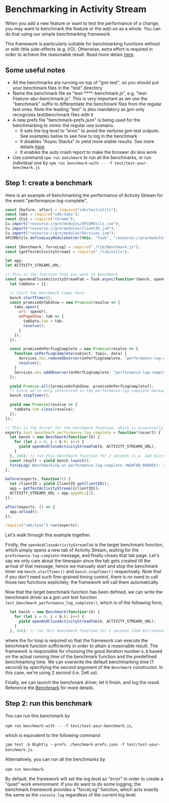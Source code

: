 # Benchmarking in Activity Stream

When you add a new feature or want to test the performance of a change, you may want to benchmark the feature or the add-on as a whole. You can do that using our simple benchmarking framework.

This framework is particularly suitable for benchmarking functions without or with little side-effects (e.g. I/O). Otherwise, extra effort is required in order to achieve the reasonable result. Read more detais [here](https://github.com/mozilla/activity-stream/blob/master/test/lib/Benchmark.js#L42).

## Some useful notes

* All the benchmarks are running on top of "jpm test", so you should put your benchmark files in the "test" directory
* Name the benchmark file as "test-****-benchmark.js", e.g. "test-Feature-abc-benchmark.js". This is _very_ important as we use the "benchmark" suffix to differentiate the benchmark files from the regular test ones. Note the leading "test" is also mandatory as jpm only recognizes test/benchmark files with it
* A new prefs file "benchmark-prefs.json" is being used for the benchmarking to mimic the regular use scenario.
  - It sets the log level to "error" to avoid the verbose jpm test outputs. See examples below to see how to log in the benchmark
  - It disables "Async Stacks" to yield more stable results. See more details [here](https://developer.mozilla.org/en-US/docs/Mozilla/Benchmarking)
  - It enables the auto crash report to make the broswer do less work
* Use command `npm run benchmark` to run all the benchmarks, or run individual one by `npm run benchmark-with -- -f test/test-your-benchmark.js`

## Step 1: create a benchmark

Here is an example of benchmarking the performance of Activity Stream for the event "performance-log-complete",

```js
const {before, after} = require("sdk/test/utils");
const tabs = require("sdk/tabs");
const {Cu} = require("chrome");
Cu.import("resource://gre/modules/XPCOMUtils.jsm");
Cu.import("resource://gre/modules/ClientID.jsm");
Cu.import("resource://gre/modules/Services.jsm");
XPCOMUtils.defineLazyModuleGetter(this, "Task", "resource://gre/modules/Task.jsm");

const {Benchmark, forceLog} = require("./lib/Benchmark.js");
const {getTestActivityStream} = require("./lib/utils");

let app;
let ACTIVITY_STREAMS_URL;

// This is the function that you want to benchmark
const openAndCloseActivityStreamTab = Task.async(function*(bench, openUrl) {
  let tabData = {};

  // Start the benchmark timer here
  bench.startTimer();
  const promiseOnTabShow = new Promise(resolve => {
    tabs.open({
      url: openUrl,
      onPageShow: tab => {
        tabData.tab = tab;
        resolve();
      }
    });
  });

  const promiseOnPerfLogComplete = new Promise(resolve => {
    function onPerfLogComplete(subject, topic, data) {
      Services.obs.removeObserver(onPerfLogComplete, "performance-log-complete");
      resolve();
    }
    Services.obs.addObserver(onPerfLogComplete, "performance-log-complete", false);
  });

  yield Promise.all([promiseOnTabShow, promiseOnPerfLogComplete]);
  // Since we're only interested in the performance-log-complete message, manually stop the timer here
  bench.stopTimer();

  yield new Promise(resolve => {
    tabData.tab.close(resolve);
  });
});

// This is the driver for the benchmark function, which is essentially a jpm unit test
exports.test_benchmark_performance_log_complete = function*(assert) {
  let bench = new Benchmark(function*(b) {
    for (let i = 0; i < b.N; i++) {
      yield openAndCloseActivityStreamTab(b, ACTIVITY_STREAMS_URL);
    }
  }, 2e6); // run this benchmark function for 2 seconds (i.e. 2e6 microseconds)
  const result = yield bench.launch();
  forceLog(`Benchmarking on performance-log-complete (NEWTAB_RENDER): ${JSON.stringify(result)}`);
};

before(exports, function*() {
  let clientID = yield ClientID.getClientID();
  app = getTestActivityStream({clientID});
  ACTIVITY_STREAMS_URL = app.appURLs[1];
});

after(exports, () => {
  app.unload();
});

require("sdk/test").run(exports);
```

Let's walk through this example together.

Firstly, the `openAndCloseActivityStreamTab` is the target benchmark function, which simply opens a new tab of Activity Stream, waiting for the `preformance-log-complete` message, and finally closes that tab page. Let's say we only care about the timespan since the tab gets created till the arrival of that message, hence we manually start and stop the benchmark timer via `bench.startTimer()` and `bench.stopTimer()` respectively. Note that if you don't need such fine-grained timing control, there is no need to call those two functions explicitely, the framework will call them automatically.

Now that the target benchmark function has been defined, we can write the benchmark driver as a jpm unit test function `test_benchmark_performance_log_complete()`, which is of the following form,
```js
  let bench = new Benchmark(function*(b) {
    for (let i = 0; i < b.N; i++) {
      yield openAndCloseActivityStreamTab(b, ACTIVITY_STREAMS_URL);
    }
  }, 2e6); // run this benchmark function for 2 seconds (2e6 microseconds)
```
where the for loop is required so that the framework can execute the benchmark function sufficiently in order to attain a reasonable result. The framework is responsible for choosing the good iteration number `b.N` based on the actual running time of the benchmark function and the predefined benchmarking time. We can overwrite the default benchmarking time (1 second) by specifying the second argument of the `Benchmark` constructor. In this case, we're using 2 second (i.e. 2e6 us).

Finally, we can launch the benchmark driver, let it finish, and log the result. Reference the [Benchmark](test/lib/Benchmark.js) for more details.

## Step 2: run this benchmark

You can run this benchmark by

`npm run benchmark-with -- -f test/test-your-benchmark.js`,

which is equivalent to the following command

`jpm test -b Nightly --prefs ./benchmark-prefs.json -f test/test-your-benchmark.js`.

Alternatively, you can run all the benchmarks by

`npm run benchmark`.

By default, the framework will set the log level as "error" in order to create a "quiet" work environment. If you do want to do some logging, the benchmark framework provides a "forceLog" function, which acts exactly the same as the `console.log` regardless of the current log level.
